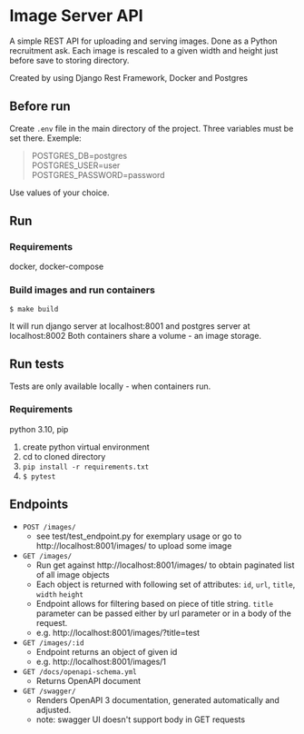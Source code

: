 # Image Server API

A simple REST API for uploading and serving images. Done as a Python recruitment ask.
Each image is rescaled to a given width and height just before save to storing directory.

Created by using Django Rest Framework, Docker and Postgres

## Before run
Create `.env` file in the main directory of the project. Three variables must be set there. Exemple:
> POSTGRES_DB=postgres  
POSTGRES_USER=user  
POSTGRES_PASSWORD=password

Use values of your choice.

## Run
### Requirements
docker, docker-compose

### Build images and run containers
`$ make build`

It will run django server at localhost:8001 and postgres server at localhost:8002
Both containers share a volume - an image storage.

## Run tests
Tests are only available locally - when containers run.

### Requirements
python 3.10, pip

1. create python virtual environment
2. cd to cloned directory
2. `pip install -r requirements.txt`
3. `$ pytest`

## Endpoints
- `POST /images/`
  - see test/test_endpoint.py for exemplary usage or go to http://localhost:8001/images/ to upload some image
- `GET /images/`
  - Run get against http://localhost:8001/images/ to obtain paginated list of all image objects
  - Each object is returned with following set of attributes: `id`, `url`, `title`, `width` `height`
  - Endpoint allows for filtering based on piece of title string. `title` parameter can be passed either by url parameter or in a body of the request.
  - e.g. http://localhost:8001/images/?title=test
- `GET /images/:id`
  - Endpoint returns an object of given id
  - e.g. http://localhost:8001/images/1
- `GET /docs/openapi-schema.yml`
  - Returns OpenAPI document
- `GET /swagger/`
  - Renders OpenAPI 3 documentation, generated automatically and adjusted.
  - note: swagger UI doesn't support body in GET requests
